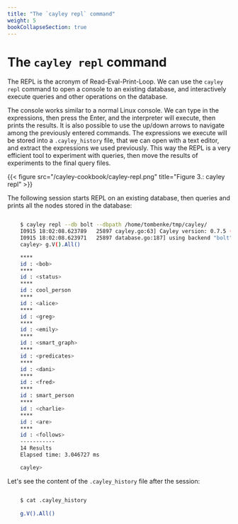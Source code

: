 ```yaml
---
title: "The `cayley repl` command"
weight: 5
bookCollapseSection: true
---
```


# The `cayley repl` command

The REPL is the acronym of Read-Eval-Print-Loop.
We can use the `cayley repl` command to open a console to an existing database, and interactively execute queries and other operations on the database.

The console works similar to a normal Linux console. 
We can type in the expressions, then press the Enter, and the interpreter will execute, then prints the results.
It is also possible to use the up/down arrows to navigate among the previously entered commands.
The expressions we execute will be stored into a `.cayley_history` file, that we can open with a text editor, and extract the expressions we used previously.
This way the REPL is a very efficient tool to experiment with queries, then move the results of experiments to the final query files.

{{< figure src="/cayley-cookbook/cayley-repl.png" title="Figure 3.: cayley repl" >}}

The following session starts REPL on an existing database, then queries and prints all the nodes stored in the database:

```bash

    $ cayley repl --db bolt --dbpath /home/tombenke/tmp/cayley/ 
    I0915 18:02:08.623789   25897 cayley.go:63] Cayley version: 0.7.5 (cf576babb7db)
    I0915 18:02:08.623971   25897 database.go:187] using backend "bolt" (/home/tombenke/tmp/cayley/)
    cayley> g.V().All()

    ****
    id : <bob>
    ****
    id : <status>
    ****
    id : cool_person
    ****
    id : <alice>
    ****
    id : <greg>
    ****
    id : <emily>
    ****
    id : <smart_graph>
    ****
    id : <predicates>
    ****
    id : <dani>
    ****
    id : <fred>
    ****
    id : smart_person
    ****
    id : <charlie>
    ****
    id : <are>
    ****
    id : <follows>
    -----------
    14 Results
    Elapsed time: 3.046727 ms

    cayley>

```

Let's see the content of the `.cayley_history` file after the session:
```bash

    $ cat .cayley_history 
    
    g.V().All()

```
